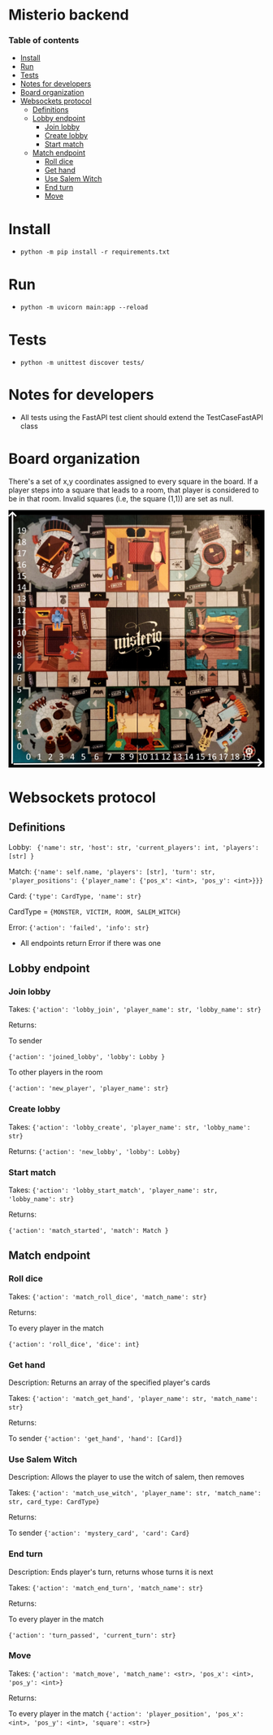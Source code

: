 # Misterio backend

### Table of contents
- [Install](#install)
- [Run](#run)
- [Tests](#tests)
- [Notes for developers](#notes-for-developers)
- [Board organization](#board-organization)
- [Websockets protocol](#websockets-protocol)
  * [Definitions](#definitions)
  * [Lobby endpoint](#lobby-endpoint)
    + [Join lobby](#join-lobby)
    + [Create lobby](#create-lobby)
    + [Start match](#start-match)
  * [Match endpoint](#match-endpoint)
    + [Roll dice](#roll-dice)
    + [Get hand](#get-hand)
    + [Use Salem Witch](#use-salem-witch)
    + [End turn](#end-turn)
    + [Move](#move)


# Install



- ```python -m pip install -r requirements.txt```

# Run



- ```python -m uvicorn main:app --reload```

# Tests



- ```python -m unittest discover tests/```

# Notes for developers



- All tests using the FastAPI test client should extend the TestCaseFastAPI class

# Board organization

There's a set of x,y coordinates assigned to every square in the board. 
If a player steps into a square that leads to a room, that player is 
considered to be in that room. Invalid squares (i.e, the square (1,1)) are set as null.

![](resources/MisterioBoard_coords.jpeg)

# Websockets protocol

## Definitions

Lobby:
``` {'name': str, 'host': str, 'current_players': int, 'players': [str] }```


Match:
```{'name': self.name, 'players': [str], 'turn': str, 'player_positions': {'player_name': {'pos_x': <int>, 'pos_y': <int>}}}```

Card:
```{'type': CardType, 'name': str}```

CardType = ```{MONSTER, VICTIM, ROOM, SALEM_WITCH}```


Error:
```{'action': 'failed', 'info': str}```
* All endpoints return Error if there was one

## Lobby endpoint

### Join lobby

Takes: 
```{'action': 'lobby_join', 'player_name': str, 'lobby_name': str}```

Returns:

To sender

```{'action': 'joined_lobby', 'lobby': Lobby }```

To other players in the room

``` {'action': 'new_player', 'player_name': str} ```


### Create lobby
Takes: ```{'action': 'lobby_create', 'player_name': str, 'lobby_name': str}```

Returns:
```{'action': 'new_lobby', 'lobby': Lobby}```


### Start match

Takes: 
```{'action': 'lobby_start_match', 'player_name': str, 'lobby_name': str}```

Returns:

```{'action': 'match_started', 'match': Match }```

## Match endpoint

### Roll dice

Takes:
```{'action': 'match_roll_dice', 'match_name': str}```

Returns:

To every player in the match

```{'action': 'roll_dice', 'dice': int}```

### Get hand

Description: Returns an array of the specified player's cards

Takes:
```{'action': 'match_get_hand', 'player_name': str, 'match_name': str}```

Returns:

To sender
```{'action': 'get_hand', 'hand': [Card]}```

### Use Salem Witch

Description: Allows the player to use the witch of salem, then removes

Takes:
```{'action': 'match_use_witch', 'player_name': str, 'match_name': str, card_type: CardType}```

Returns:

To sender
```{'action': 'mystery_card', 'card': Card}```

### End turn

Description: Ends player's turn, returns whose turns it is next

Takes:
```{'action': 'match_end_turn', 'match_name': str}```

Returns:

To every player in the match

```{'action': 'turn_passed', 'current_turn': str}```

### Move

Takes:
```{'action': 'match_move', 'match_name': <str>, 'pos_x': <int>, 'pos_y': <int>}```

Returns:

To every player in the match
```{'action': 'player_position', 'pos_x': <int>, 'pos_y': <int>, 'square': <str>}```
